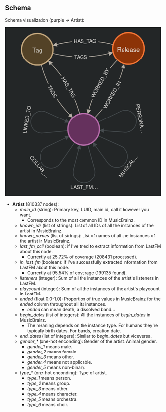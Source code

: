 ## Schema

Schema visualization (purple -> Artist):

![image.png](./img/schema_vis.png)

- **Artist** (810337 nodes): 
    - *main_id* (string): Primary key, UUID, main id, call it however you want.
        - Corresponds to the most common ID in MusicBrainz.
    - *known_ids* (list of strings): List of all IDs of all the instances of the artist in MusicBrainz.
    - *known_names* (list of strings): List of names of all the instances of the artist in MusicBrainz.
    - *last_fm_call* (boolean):  if I've tried to extract information from LastFM about this node.
        - Currently at 25.72% of coverage (208431 processed).
    - *in_last_fm* (boolean):  if I've successfully extracted information from LastFM about this node.
        - Currently at 95.54% of coverage (199135 found).
    - *listeners* (integer): Sum of all the instances of the artist's listeners in LastFM.
    - *playcount* (integer): Sum of all the instances of the artist's playcount in LastFM.
    - *ended* (float 0.0-1.0): Proportion of true values in MusicBrainz for the *ended* column throughout all its instances.
        - *ended* can mean death, a dissolved band...
    - *begin_dates* (list of integers): All the instances of *begin_dates* in MusicBrainz.
        - The meaning depends on the instance type. For humans they're typically birth dates. For bands, creation date.
    - *end_dates* (list of integers): Similar to *begin_dates* but viceversa.
    - *gender_\** (one-hot enconding): Gender of the artist. Animal gender.
        - *gender_1* means male.
        - *gender_2* means female.
        - *gender_3* means other.
        - *gender_4* means not applicable.
        - *gender_5* means non-binary.
    - *type_\** (one-hot enconding): Type of artist.
        - *type_1* means person.
        - *type_2* means group.
        - *type_3* means other.
        - *type_4* means character.
        - *type_5* means orchestra.
        - *type_6* means choir.
